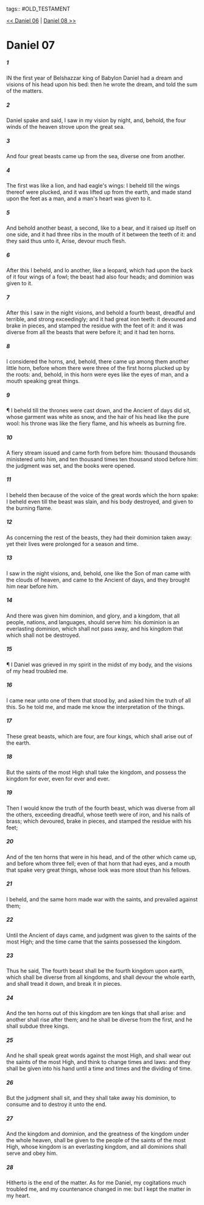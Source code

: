 tags:: #OLD_TESTAMENT

[<< Daniel 06](OLD_TESTAMENT/27_Daniel/Daniel_06.md) | [Daniel 08 >>](OLD_TESTAMENT/27_Daniel/Daniel_08.md)

# Daniel 07

##### 1

IN the first year of Belshazzar king of Babylon Daniel had a dream and visions of his head upon his bed: then he wrote the dream, and told the sum of the matters.

##### 2

Daniel spake and said, I saw in my vision by night, and, behold, the four winds of the heaven strove upon the great sea.

##### 3

And four great beasts came up from the sea, diverse one from another.

##### 4

The first was like a lion, and had eagle's wings: I beheld till the wings thereof were plucked, and it was lifted up from the earth, and made stand upon the feet as a man, and a man's heart was given to it.

##### 5

And behold another beast, a second, like to a bear, and it raised up itself on one side, and it had three ribs in the mouth of it between the teeth of it: and they said thus unto it, Arise, devour much flesh.

##### 6

After this I beheld, and lo another, like a leopard, which had upon the back of it four wings of a fowl; the beast had also four heads; and dominion was given to it.

##### 7

After this I saw in the night visions, and behold a fourth beast, dreadful and terrible, and strong exceedingly; and it had great iron teeth: it devoured and brake in pieces, and stamped the residue with the feet of it: and it was diverse from all the beasts that were before it; and it had ten horns.

##### 8

I considered the horns, and, behold, there came up among them another little horn, before whom there were three of the first horns plucked up by the roots: and, behold, in this horn were eyes like the eyes of man, and a mouth speaking great things.

##### 9

¶ I beheld till the thrones were cast down, and the Ancient of days did sit, whose garment was white as snow, and the hair of his head like the pure wool: his throne was like the fiery flame, and his wheels as burning fire.

##### 10

A fiery stream issued and came forth from before him: thousand thousands ministered unto him, and ten thousand times ten thousand stood before him: the judgment was set, and the books were opened.

##### 11

I beheld then because of the voice of the great words which the horn spake: I beheld even till the beast was slain, and his body destroyed, and given to the burning flame.

##### 12

As concerning the rest of the beasts, they had their dominion taken away: yet their lives were prolonged for a season and time.

##### 13

I saw in the night visions, and, behold, one like the Son of man came with the clouds of heaven, and came to the Ancient of days, and they brought him near before him.

##### 14

And there was given him dominion, and glory, and a kingdom, that all people, nations, and languages, should serve him: his dominion is an everlasting dominion, which shall not pass away, and his kingdom that which shall not be destroyed.

##### 15

¶ I Daniel was grieved in my spirit in the midst of my body, and the visions of my head troubled me.

##### 16

I came near unto one of them that stood by, and asked him the truth of all this. So he told me, and made me know the interpretation of the things.

##### 17

These great beasts, which are four, are four kings, which shall arise out of the earth.

##### 18

But the saints of the most High shall take the kingdom, and possess the kingdom for ever, even for ever and ever.

##### 19

Then I would know the truth of the fourth beast, which was diverse from all the others, exceeding dreadful, whose teeth were of iron, and his nails of brass; which devoured, brake in pieces, and stamped the residue with his feet;

##### 20

And of the ten horns that were in his head, and of the other which came up, and before whom three fell; even of that horn that had eyes, and a mouth that spake very great things, whose look was more stout than his fellows.

##### 21

I beheld, and the same horn made war with the saints, and prevailed against them;

##### 22

Until the Ancient of days came, and judgment was given to the saints of the most High; and the time came that the saints possessed the kingdom.

##### 23

Thus he said, The fourth beast shall be the fourth kingdom upon earth, which shall be diverse from all kingdoms, and shall devour the whole earth, and shall tread it down, and break it in pieces.

##### 24

And the ten horns out of this kingdom are ten kings that shall arise: and another shall rise after them; and he shall be diverse from the first, and he shall subdue three kings.

##### 25

And he shall speak great words against the most High, and shall wear out the saints of the most High, and think to change times and laws: and they shall be given into his hand until a time and times and the dividing of time.

##### 26

But the judgment shall sit, and they shall take away his dominion, to consume and to destroy it unto the end.

##### 27

And the kingdom and dominion, and the greatness of the kingdom under the whole heaven, shall be given to the people of the saints of the most High, whose kingdom is an everlasting kingdom, and all dominions shall serve and obey him.

##### 28

Hitherto is the end of the matter. As for me Daniel, my cogitations much troubled me, and my countenance changed in me: but I kept the matter in my heart.
